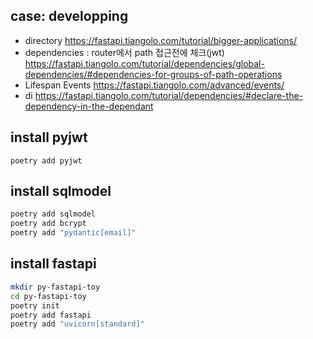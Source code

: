 
## case: developping

- directory
https://fastapi.tiangolo.com/tutorial/bigger-applications/
- dependencies : router에서 path 접근전에 체크(jwt)
https://fastapi.tiangolo.com/tutorial/dependencies/global-dependencies/#dependencies-for-groups-of-path-operations
- Lifespan Events
https://fastapi.tiangolo.com/advanced/events/
- di
https://fastapi.tiangolo.com/tutorial/dependencies/#declare-the-dependency-in-the-dependant

## install pyjwt
```
poetry add pyjwt
```

## install sqlmodel
```bash
poetry add sqlmodel
poetry add bcrypt
poetry add "pydantic[email]"
```

## install fastapi
```bash
mkdir py-fastapi-toy
cd py-fastapi-toy
poetry init
poetry add fastapi
poetry add "uvicorn[standard]"
```